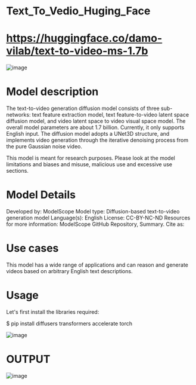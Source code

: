 # Text_To_Vedio_Huging_Face
# https://huggingface.co/damo-vilab/text-to-video-ms-1.7b
![image](https://github.com/Siddhartha082/Text_To_Vedio_Huging_Face/assets/110781138/a60b36b2-8374-489a-b1b6-33176d4f99ab)

# Model description
The text-to-video generation diffusion model consists of three sub-networks: text feature extraction model, text feature-to-video latent space diffusion model, and video latent space to video visual space model. The overall model parameters are about 1.7 billion. Currently, it only supports English input. The diffusion model adopts a UNet3D structure, and implements video generation through the iterative denoising process from the pure Gaussian noise video.

This model is meant for research purposes. Please look at the model limitations and biases and misuse, malicious use and excessive use sections.

# Model Details
Developed by: ModelScope
Model type: Diffusion-based text-to-video generation model
Language(s): English
License: CC-BY-NC-ND
Resources for more information: ModelScope GitHub Repository, Summary.
Cite as:

# Use cases
This model has a wide range of applications and can reason and generate videos based on arbitrary English text descriptions.

# Usage
Let's first install the libraries required:

$ pip install diffusers transformers accelerate torch

![image](https://github.com/Siddhartha082/Text_To_Vedio_Huging_Face/assets/110781138/b1adfd4b-d966-49df-918f-8ba169eb2206)

# OUTPUT
![image](https://github.com/Siddhartha082/Text_To_Vedio_Huging_Face/assets/110781138/0725d9e4-f50a-4dce-b55f-d41a112cdb96)
